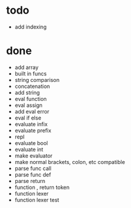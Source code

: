 # todo

- add indexing

# done

- add array
- built in funcs
- string comparison
- concatenation
- add string
- eval function
- eval assign
- add eval error
- eval if else
- evaluate infix
- evaluate prefix
- repl
- evaluate bool
- evaluate int
- make evaluator
- make normal brackets, colon, etc compatible
- parse func call
- parse func def
- parse return
- function , return token
- function lexer
- function lexer test
